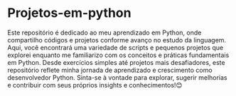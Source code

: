# Projetos-em-python

Este repositório é dedicado ao meu aprendizado em Python, onde compartilho códigos e projetos conforme avanço no estudo da linguagem. Aqui, você encontrará uma variedade de scripts e pequenos projetos que explorei enquanto me familiarizo com os conceitos e práticas fundamentais em Python. Desde exercícios simples até projetos mais desafiadores, este repositório reflete minha jornada de aprendizado e crescimento como desenvolvedor Python. Sinta-se à vontade para explorar, sugerir melhorias e contribuir com seus próprios insights e conhecimentos!😊
